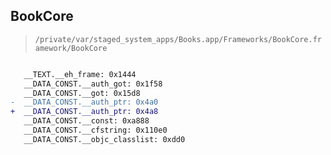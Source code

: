## BookCore

> `/private/var/staged_system_apps/Books.app/Frameworks/BookCore.framework/BookCore`

```diff

   __TEXT.__eh_frame: 0x1444
   __DATA_CONST.__auth_got: 0x1f58
   __DATA_CONST.__got: 0x15d8
-  __DATA_CONST.__auth_ptr: 0x4a0
+  __DATA_CONST.__auth_ptr: 0x4a8
   __DATA_CONST.__const: 0xa888
   __DATA_CONST.__cfstring: 0x110e0
   __DATA_CONST.__objc_classlist: 0xdd0

```
